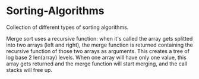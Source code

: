 # Sorting-Algorithms

Collection of different types of sorting algorithms.


Merge sort uses a recursive function: when it's called the array gets splitted into two arrays (left and right), the merge function is returned containing the recursive function of those two arrays as arguments. This creates a tree of log base 2 len(array) levels. When one array will have only one value, this array gets returned and the merge function will start merging, and the call stacks will free up.
